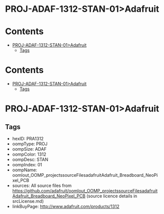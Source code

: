 
PROJ-ADAF-1312-STAN-01>Adafruit
===============================

Contents
========

* [PROJ-ADAF-1312-STAN-01>Adafruit](#proj-adaf-1312-stan-01adafruit)
	* [Tags](#tags)

Contents
========

* [PROJ-ADAF-1312-STAN-01>Adafruit](#proj-adaf-1312-stan-01adafruit)
	* [Tags](#tags)

# PROJ-ADAF-1312-STAN-01>Adafruit

## Tags

- hexID: PRA1312
- oompType: PROJ
- oompSize: ADAF
- oompColor: 1312
- oompDesc: STAN
- oompIndex: 01
- oompName: oomlout_OOMP_projectssourceFilesadafruitAdafruit_Breadboard_NeoPixel_PCB
- sources: All source files from https://github.com/adafruit/oomlout_OOMP_projectssourceFilesadafruitAdafruit_Breadboard_NeoPixel_PCB (source licence details in srcLicense.md)
- linkBuyPage: http://www.adafruit.com/products/1312
